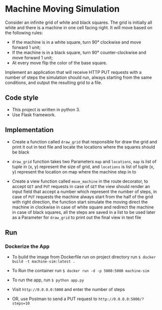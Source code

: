# Machine Moving Simulation

Consider an infinite grid of white and black squares. The grid is initially all white and there is a machine in one cell facing right. It will move based on the following rules:

- If the machine is in a white square, turn 90° clockwise and move forward 1 unit;
- If the machine is in a black square, turn 90° counter-clockwise and move forward 1 unit;
- At every move flip the color of the base square.

Implement an application that will receive HTTP PUT requests with a number of steps the simulation should run, always starting from the same conditions, and output the resulting grid to a file.

## Code style

- This project is written in python 3.
- Use Flask framework.

## Implementation

- Create a function called `draw_grid` that responsible for draw the grid and print it out in text file and locate the locations where the squares should be black

- `draw_grid` function takes two Parameters `map` and `locations`, `map` is list of tuple in (x, y) represent the size of grid, and `locations` is list of tuple (x, y) represent the location on map where the machine step in to

- Create a view function called `move_machine` in the route decorator, to accept `GET` and `PUT` requests in case of `GET` the view should render an input field that accept a number which represent the number of steps, in case of `PUT` requests the machine always start from the half of the grid with right direction, the function start simulate the moving direct the machine in clockwise in case of white square and redirect the machine in case of black squares, all the steps are saved in a list to be used later as a Parameter for `draw_grid` to print out the final view in text file

## Run

### Dockerize the App

- To build the image from Dockerfile run on project directory run `$ docker build -t machine-sim:latest . `

- To Run the container run `$ docker run -d -p 5000:5000 machine-sim`

- To run the app, run `$ python app.py`

- Visit `http://0.0.0.0:5000` and enter the number of steps

- OR, use Postman to send a PUT request to `http://0.0.0.0:5000/?steps=10`
